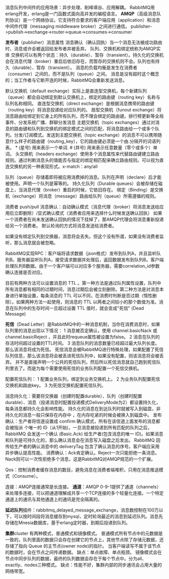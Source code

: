 消息队列中间件的应用场景：异步处理、削峰填谷、应用解耦。
RabbitMQ用erlang开发，erlang是一门函数式面向高并发的编程语言。
**AMQP**（高级消息队列协议）是一个网络协议。它支持符合要求的客户端应用（application）和消息中间件代理（messaging middleware broker）之间进行通信。
publisher->publish->exchange->router->queue->consumes->consumer

**发布者**（publisher）消息属性 消息确认（确认回执）当一个消息无法被成功路由时，消息或许会被返回给发布者并被丢弃。
队列、交换机和绑定统称为AMQP实体
交换机可以有两个状态：持久（durable）、暂存（transient）。持久化的交换机会在消息代理（broker）重启后依旧存在，而暂存的交换机则不会。队列也有持久（durable）、暂存（transient）。
消息的负载均衡是发生在消费者（consumer）之间的，而不是队列（queue）之间。
消息是没有超时这个概念的；当工作者与它断开连的时候，RabbitMQ会重新发送消息。

默认交换机（default exchange）实际上是直连型交换机，每个新建队列（queue）都会自动绑定到默认交换机上，绑定的路由键（routing key）名称与队列名称相同。
直连型交换机（direct exchange）是根据消息携带的路由键（routing key）将消息投递给对应队列的。
扇型交换机（funout exchange）将消息路由给绑定到它身上的所有队列，而不理会绑定的路由键。排行榜更新等全局事件、分发系统广播、群聊分发消息
主题交换机（topic exchanges）通过对消息的路由键和队列到交换机的绑定模式之间的匹配，将消息路由给一个或多个队列。分发/订阅模式。发送到主题交换机（topic exchange）的消息不可以携带随意什么样子的路由键（routing_key），它的路由键必须是一个由.分隔开的词语列表。
\* (星号) 用来表示一个单词.
\# (井号) 用来表示任意数量（零个或多个）单词。
头交换机（headers exchange）使用多个消息属性来代替路由键建立路由规则。通过判断消息头的值能否与指定的绑定相匹配来确立路由规则。可以视为直连交换机的另一种表现形式。x-match：any/all

队列（queue）存储着即将被应用消费掉的消息。队列在声明（declare）后才能被使用。声明一个队列是幂等的。
持久化队列（Durable queues）会被存储在磁盘上，当消息代理（broker）重启的时候，它依旧存在。
绑定（Binding）是交换机（exchange）将消息（message）路由给队列（queue）所需遵循的规则。

消费者 push/pull
消息确认：自动确认模式（消息代理（broker）将消息发送给应用后立即删除）/显式确认模式（消费者应用来选择什么时候发送确认回执）
如果一个消费者在尚未发送确认回执的情况下挂掉了，那AMQP代理会将消息重新投递给另一个消费者。
默认轮询的方式将消息发送给消费者。

如果没有绑定队列到交换器，消息将会丢失。但这个没有所谓，如果没有消费者监听，那么消息就会被忽略。



RabbitMQ实现RPC：客户端将请求数据（json格式）发布到队列A，并且监听队列B。服务器监听队列A，接受请求数据并处理后，返回数据发布到队列B。客户端处理队列B数据。由于一个客户端可以对应多个服务器，需要correlation_id参数确认连接是否对应。

目前有两种方法可以设置消息的 TTL 。第一种方法是通过队列属性设置，队列中所有消息都有相同的过期时间，消息过期后会被立刻删除。第二种方法是对消息本身进行单独设置，每条消息的 TTL 可以不同，在消费时判断是否过期（惰性删除）。如果两种方法一起使用，则消息的 TTL 以两者之间较小的那个数值为准。消息在队列中的生存时间一旦超过设置 TTL 值时，就会变成"死信" (Dead Message)

**死信**（Dead Letter）是RabbitMQ中的一种消息机制，当你在消费消息时，如果队列里的消息出现以下情况：
1 消息被否定确认，使用 channel.basicNack 或 channel.basicReject ，并且此时requeue属性被设置为false。
2 消息在队列的存活时间超过设置的TTL时间。
3 消息队列的消息数量已经超过最大队列长度。
那么该消息将成为死信。
死信消息会被RabbitMQ进行特殊处理，如果配置了死信队列信息，那么该消息将会被丢进死信队列中，如果没有配置，则该消息将会被丢弃。
并不是直接声明一个公共的死信队列，然后所以死信消息就自己跑到死信队列里去了。而是为每个需要使用死信的业务队列配置一个死信交换机。

配置死信队列：
1 配置业务队列，绑定到业务交换机上。
2 为业务队列配置死信交换机和路由key。
3 为死信交换机配置死信队列。

消息持久化：需要将交换器（创建时配置durable）、队列（创建时配置durable）、消息（投递消息时配置投递模式DeliveryMode为2）都设置持久化，每条消息都持久化会影响性能。
持久化的消息在到达队列时就被写入到磁盘，非持久化的消息一般只保存在内存中 ，在内存吃紧的时候会被换入到磁盘中。
发布确认：生产者将信道设置成 confirm 确认模式，所有在该信道上面发布的消息都会被指派 个唯一的 ID（从1开始)，一旦消息被投递到所有匹配的队列之后，RabbitMQ 会发送一个确认 (Basic.Ack) 给生产者(包含消息的唯一 ID)。如果消息和队列是可持久化的，那么确认消息会在消息写入磁盘之后发出。 RabbitMQ 回传给生产者的确认消息中的 deliveryTag 包含了确认消息的序号。客户端应采用异步确认提高性能。
消费确认：Ack肯定确认。Reject一次只能拒绝一条消息。Nack则可以一次性拒绝多个消息，这是RabbitMQ对AMQP规范的一个扩展。

Qos：控制消费者缓存消息的数目，避免消息在消费者端堆积，只用在消息推送模式（Consume）。

连接：AMQP连接通常是长连接。
**通道**：AMQP 0-9-1提供了通道（channels）来处理多连接，可以把通道理解成共享一个TCP连接的多个轻量化连接。一个特定通道上的通讯与其他通道上的通讯是完全隔离的。

**延迟队列**插件：rabbitmq_delayed_message_exchange，消息数控制在100万以下，可以按时间段将消息缓存到mysql，定时轮询最近的消息到延迟队列。消息先存储在Mnesia数据库，基于erlang定时器，到期后投递到队列。

**集群**cluster 有两种模式，普通模式和镜像模式。
普通模式所有节点中的元数据是一致的，队列里面的数据只会存在创建它的节点上，其他节点除了存储元数据，还存储了指向 Queue 的主节点(owner node)的指针。
当客户端读写不属于该节点的数据时，会在节点之间传递数据。
缺点：单点故障、单点瓶颈。
镜像模式会在节点中同步队列的数据，最终的队列数据会存在于每个节点中。分为all、exactly、nodes三种模式。
缺点：性能不好，集群内部的同步通讯会占用大量的网络带宽。


